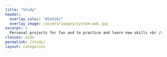 ```yaml
---
title: "Study"
header:
  overlay_color: "#5e616c"
  overlay_image: /assets/images/system-web.jpg
excerpt: >
  Personal projects for fun and to practice and learn new skills <br />
classes: wide
permalink: /study/
layout: categories
---
```

